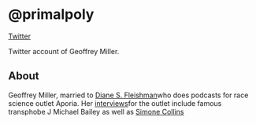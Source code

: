 # @primalpoly

[Twitter](https://twitter.com/primalpoly)

Twitter account of Geoffrey Miller.

## About

Geoffrey Miller, married to [Diane S. Fleishman](https://twitter.com/sentientist/status/1667977604874526720)who does podcasts for race science outlet Aporia. Her [interviews](https://twitter.com/sentientist/status/1667977604874526720)for the outlet include famous transphobe J Michael Bailey as well as [Simone Collins](../../People/The%20Collins.md)

